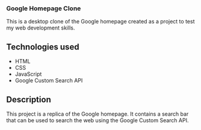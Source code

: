 ### Google Homepage Clone

This is a desktop clone of the Google homepage created as a project to test my web development skills.

## Technologies used
- HTML
- CSS
- JavaScript
- Google Custom Search API

## Description
This project is a replica of the Google homepage. It contains a search bar that can be used to search the web using the Google Custom Search API.
